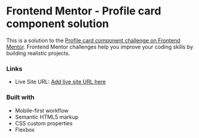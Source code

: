 # Frontend Mentor - Profile card component solution

This is a solution to the [Profile card component challenge on Frontend Mentor](https://www.frontendmentor.io/challenges/profile-card-component-cfArpWshJ). Frontend Mentor challenges help you improve your coding skills by building realistic projects. 



### Links

- Live Site URL: [Add live site URL here](https://your-live-site-url.com)


### Built with

- Mobile-first workflow
- Semantic HTML5 markup
- CSS custom properties
- Flexbox
